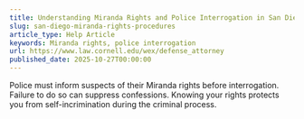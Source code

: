 ```yaml
---
title: Understanding Miranda Rights and Police Interrogation in San Diego
slug: san-diego-miranda-rights-procedures
article_type: Help Article
keywords: Miranda rights, police interrogation
url: https://www.law.cornell.edu/wex/defense_attorney
published_date: 2025-10-27T00:00:00
---
```


Police must inform suspects of their Miranda rights before interrogation. Failure to do so can suppress confessions. Knowing your rights protects you from self-incrimination during the criminal process.